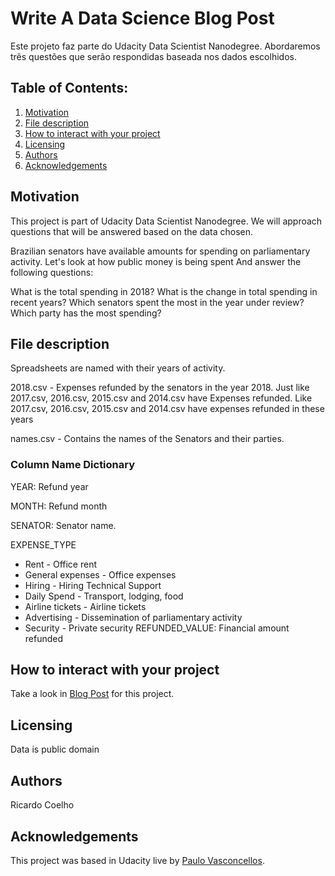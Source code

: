 # Write A Data Science Blog Post 
Este projeto faz parte do Udacity Data Scientist Nanodegree. Abordaremos três questões que serão respondidas baseada nos dados escolhidos.

## Table of Contents:

1. [Motivation](#motivation)
2. [File description](#file)
3. [How to interact with your project](#interact)
4. [Licensing](#licensing)
5. [Authors](#author)
6. [Acknowledgements](#ack)


## Motivation <a name="motivation"></a>
This project is part of Udacity Data Scientist Nanodegree. We will approach questions that will be answered based on the data chosen.

Brazilian senators have available amounts for spending on parliamentary activity. Let's look at how public money is being spent And answer the following questions: 

What is the total spending in 2018? 
What is the change in total spending in recent years? 
Which senators spent the most in the year under review?
Which party has the most spending?


## File description <a name="file"></a>
Spreadsheets are named with their years of activity.

2018.csv - Expenses refunded by the senators in the year 2018. Just like 2017.csv, 2016.csv, 2015.csv and 2014.csv have Expenses refunded. Like 2017.csv, 2016.csv, 2015.csv and 2014.csv have expenses refunded in these years

names.csv - Contains the names of the Senators and their parties.

### Column Name Dictionary 
YEAR: Refund year

MONTH: Refund month

SENATOR: Senator name.

EXPENSE_TYPE

- Rent - Office rent
- General expenses - Office expenses
- Hiring - Hiring Technical Support
- Daily Spend - Transport, lodging, food
- Airline tickets - Airline tickets
- Advertising - Dissemination of parliamentary activity
- Security - Private security
REFUNDED_VALUE: Financial amount refunded


## How to interact with your project <a name="interact"></a>
Take a look in [Blog Post](https://medium.com/@ricardocoelho_12209/where-is-my-money-8f99425a2b19) for this project.

## Licensing <a name="licensing"></a>
Data is public domain

## Authors <a name="author"></a>
Ricardo Coelho

## Acknowledgements <a name="ack"></a>
This project was based in Udacity live by [Paulo Vasconcellos](https://github.com/paulozip/live_coding_udacity_ceaps).